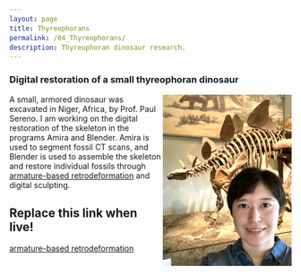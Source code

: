 ```yaml
---
layout: page
title: Thyreophorans
permalink: /04_Thyreophorans/
description: Thyreophoran dinosaur research.
---
```


### Digital restoration of a small thyreophoran dinosaur

<img align=right src="/assets/StegosaurSelfie.png" alt="Me and Stegosaurus" width=230px>

A small, armored dinosaur was excavated in Niger, Africa, by Prof. Paul Sereno. I am working on the digital restoration of the skeleton in the programs Amira and Blender. Amira is used to segment fossil CT scans, and Blender is used to assemble the skeleton and restore individual fossils through [armature-based retrodeformation](https://doi.org/10.3389/feart.2022.833379) and digital sculpting.

## Replace this link when live!
[armature-based retrodeformation](https://rpdevries.github.io/03_FossilRestoration/)
